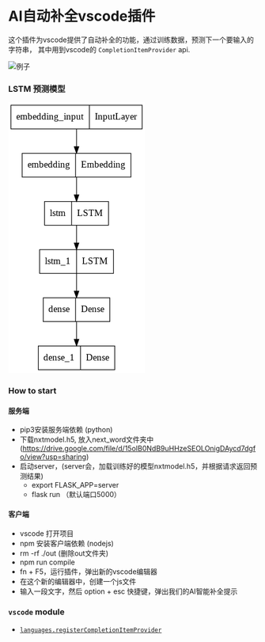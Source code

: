 # AI自动补全vscode插件

这个插件为vscode提供了自动补全的功能，通过训练数据，预测下一个要输入的字符串， 其中用到vscode的 `CompletionItemProvider` api.

![例子](demo.gif)

### LSTM 预测模型
![LSTM模型](next_word/model.png)

### How to start
#### 服务端
- pip3安装服务端依赖 (python)
- 下载nxtmodel.h5, 放入next_word文件夹中 (https://drive.google.com/file/d/15oIB0NdB9uHHzeSEOLOnigDAycd7dgfo/view?usp=sharing)
- 启动server，(server会，加载训练好的模型nxtmodel.h5，并根据请求返回预测结果)
	 - export FLASK_APP=server
	 - flask run （默认端口5000）
#### 客户端
- vscode 打开项目
- npm 安装客户端依赖 (nodejs)
- rm -rf ./out (删除out文件夹)
- npm run compile
- fn + F5，运行插件，弹出新的vscode编辑器
- 在这个新的编辑器中，创建一个js文件
- 输入一段文字，然后 option + esc 快捷键，弹出我们的AI智能补全提示
### `vscode` module

- [`languages.registerCompletionItemProvider`](https://code.visualstudio.com/api/references/vscode-api#languages.registerCompletionItemProvider)
